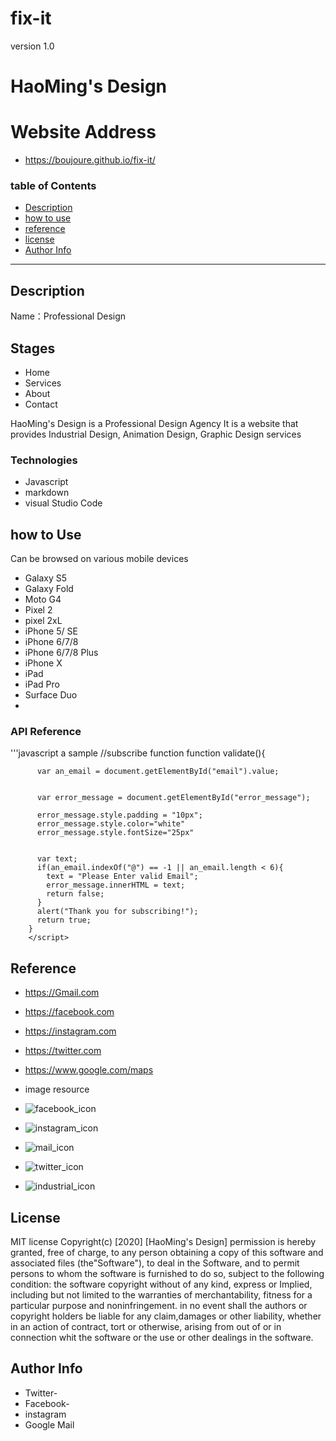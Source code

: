# fix-it
version 1.0
# HaoMing's Design 
# Website Address
- https://boujoure.github.io/fix-it/


### table of  Contents
  
- [Description](#Descritpion)
- [how to use](#how-to-use)
- [reference](#references)
- [license](license)
- [Author Info](#author-info)



---

## Description
Name：Professional Design
## Stages
- Home
- Services
- About
- Contact

HaoMing's Design is a Professional Design Agency It is a website that provides Industrial Design, Animation Design, Graphic Design services



### Technologies

- Javascript
- markdown
- visual Studio Code





## how to Use
Can be browsed on various mobile devices
- Galaxy S5 
- Galaxy Fold
- Moto G4
- Pixel 2
- pixel 2xL
- iPhone 5/ SE
- iPhone 6/7/8
- iPhone 6/7/8 Plus
- iPhone X
- iPad
- iPad Pro
- Surface Duo
- 


### API Reference
'''javascript  a  sample
 //subscribe function
        function validate(){
          
          var an_email = document.getElementById("email").value;
          
            
          var error_message = document.getElementById("error_message");
          
          error_message.style.padding = "10px";
          error_message.style.color="white"
          error_message.style.fontSize="25px"
            
          
          var text;
          if(an_email.indexOf("@") == -1 || an_email.length < 6){
            text = "Please Enter valid Email";
            error_message.innerHTML = text;
            return false;
          }         
          alert("Thank you for subscribing!");
          return true;
        }
        </script>




## Reference
 - https://Gmail.com
 - https://facebook.com
 - https://instagram.com
 - https://twitter.com
 - https://www.google.com/maps
 - image resource 
 - ![facebook_icon](https://user-images.githubusercontent.com/68992502/97108884-6ecb2280-1724-11eb-8b2d-4c1a194b2e37.png)
 - ![instagram_icon](https://user-images.githubusercontent.com/68992502/97108962-daad8b00-1724-11eb-903e-ff08a5e3be44.png)
 
- ![mail_icon](https://user-images.githubusercontent.com/68992502/97108982-f2850f00-1724-11eb-83e9-59638c7a9216.png)
- ![twitter_icon](https://user-images.githubusercontent.com/68992502/97109021-1d6f6300-1725-11eb-9af5-04feb48f3ebc.png)


- ![industrial_icon](https://user-images.githubusercontent.com/68992502/97109102-6de6c080-1725-11eb-8a91-83db74eb4b67.png)






## License

MIT license 
 Copyright(c) [2020] [HaoMing's Design]
 permission is hereby granted, free of  charge, to any person obtaining a copy of  this software and associated files (the"Software"), to deal in the Software, and to permit persons to whom the software is furnished to do so, subject to the following condition:
 the software copyright without of any kind, express or Implied, including but not limited to the warranties of merchantability, fitness for a particular purpose and noninfringement. in no event shall the authors or copyright holders be liable for any claim,damages or other liability, whether in an action of contract, tort or otherwise, arising from out of or in connection whit the software or the use or other dealings in the software.



## Author Info
- Twitter-
- Facebook-
- instagram
- Google Mail





